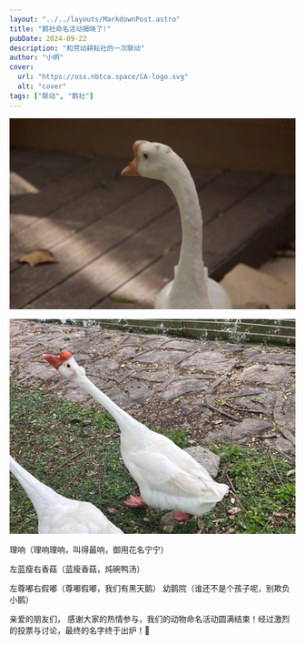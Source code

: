 ```yaml
---
layout: "../../layouts/MarkdownPost.astro"
title: "鹅社命名活动揭晓了!"
pubDate: 2024-09-22
description: "和劳动耕耘社的一次联动"
author: "小明"
cover:
  url: "https://oss.nbtca.space/CA-logo.svg"
  alt: "cover"
tags: ["联动", "鹅社"]
---
```


![宇智波斑（头有大斑）](./_assets/yuzhiboban.jpg)

![龙傲天（一撮顶毛尽显头角峥嵘，一马当先颇具首领风范）](./_assets/longaotian.jpg)

理响（理响理响，叫得最响，御用花名宁宁）

左蓝瘦右香菇（蓝瘦香菇，炖碗鸭汤）

左尊嘟右假嘟（尊嘟假嘟，我们有黑天鹅）
幼鹅院（谁还不是个孩子呢，别欺负小鹅）

亲爱的朋友们，
感谢大家的热情参与，我们的动物命名活动圆满结束！经过激烈的投票与讨论，最终的名字终于出炉！🎉
